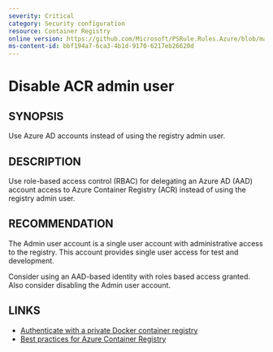 ```yaml
---
severity: Critical
category: Security configuration
resource: Container Registry
online version: https://github.com/Microsoft/PSRule.Rules.Azure/blob/main/docs/rules/en/Azure.ACR.AdminUser.md
ms-content-id: bbf194a7-6ca3-4b1d-9170-6217eb26620d
---
```


# Disable ACR admin user

## SYNOPSIS

Use Azure AD accounts instead of using the registry admin user.

## DESCRIPTION

Use role-based access control (RBAC) for delegating an Azure AD (AAD) account access to Azure Container Registry (ACR) instead of using the registry admin user.

## RECOMMENDATION

The Admin user account is a single user account with administrative access to the registry.
This account provides single user access for test and development.

Consider using an AAD-based identity with roles based access granted.
Also consider disabling the Admin user account.

## LINKS

- [Authenticate with a private Docker container registry](https://docs.microsoft.com/en-us/azure/container-registry/container-registry-authentication)
- [Best practices for Azure Container Registry](https://docs.microsoft.com/en-us/azure/container-registry/container-registry-best-practices#authentication)
